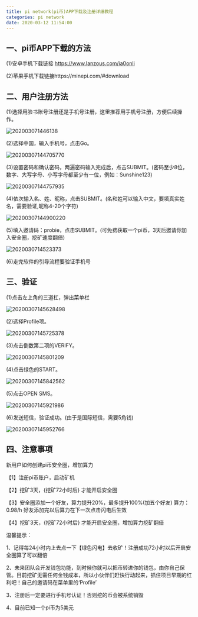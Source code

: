 ```yaml
---
title: pi network(pi币)APP下载及注册详细教程
categories: pi network
date: 2020-03-12 11:54:00
---
```


## 一、pi币APP下载的方法

(1)安卓手机下载链接 https://www.lanzous.com/ia0onli

(2)苹果手机下载链接https://minepi.com/#download

 

## 二、用户注册方法
(1)选择用脸书账号注册还是手机号注册，这里推荐用手机号注册，方便后续操作。

![202003071446138](../../public/image/202003071446138.jpg)

 

(2)选择中国，输入手机号，点击Go。

 ![20200307144705770](../../public/image/20200307144705770.jpg)



(3)设置密码和确认密码，两遍密码输入完成后，点击SUBMIT。(密码至少8位，数字、大写字母、小写字母都至少有一位，例如：Sunshine123)

![20200307144757935](../../public/image/20200307144757935.jpg)

(4)依次输入名、姓、昵称，点击SUBMIT。(名和姓可以输入中文，要填真实姓名，需要验证,昵称4-20个字符)

 ![20200307144900220](../../public/image/20200307144900220.jpg)



 

(5)填入邀请码：probie，点击SUBMIT。(可免费获取一个pi币，3天后邀请你加入安全圈，挖矿速度翻倍)

 ![2020030714523373](..\..\public\image\2020030714523373.jpg)

 

 

(6)走完软件的引导流程要验证手机号

 

## 三、验证
(1)点击左上角的三道杠，弹出菜单栏

![20200307145628498](..\..\public\image\20200307145628498.jpg)

(2)选择Profile项。



 ![20200307145725378](..\..\public\image\20200307145725378.jpg)

(3)点击倒数第二项的VERIFY。

![20200307145801209](..\..\public\image\20200307145801209.jpg)

(4)点击绿色的START。

![20200307145842562](..\..\public\image\20200307145842562.jpg)

(5)点击OPEN SMS。

![20200307145921986](..\..\public\image\20200307145921986.jpg)

 

(6)发送短信，验证成功。(由于是国际短信，需要5角钱)

 ![20200307145952766](..\..\public\image\20200307145952766.jpg)



## 四、注意事项
新用户如何创建pi币安全圈，增加算力

【1】注册pi币账户，启动矿机

【2】挖矿3天，{挖矿72小时后} 才能开启安全圈

【3】安全圈添加一个好友，算力提升20%，最多提升100%(加五个好友) 算力：0.98/h  好友添加完以后算力在下一次点击闪电后生效

【4】挖矿3天，{挖矿72小时后} 才能开启安全圈，增加算力挖矿翻倍  

温馨提示：

1、记得每24小时内上去点一下【绿色闪电】去收矿！注册成功72小时以后开启安全圈算了可以翻倍

2、未来团队会开发钱包功能，到时候你就可以把币转进你的钱包，由你自己保管。目前挖矿无需任何金钱成本，所以小伙伴们赶快行动起来，抓住项目早期的红利吧！自己的邀请码在菜单里的‘Profile’

3、注册后一定要进行手机号认证！否则挖的币会被系统销毁

4、目前已知一个pi币为5美元